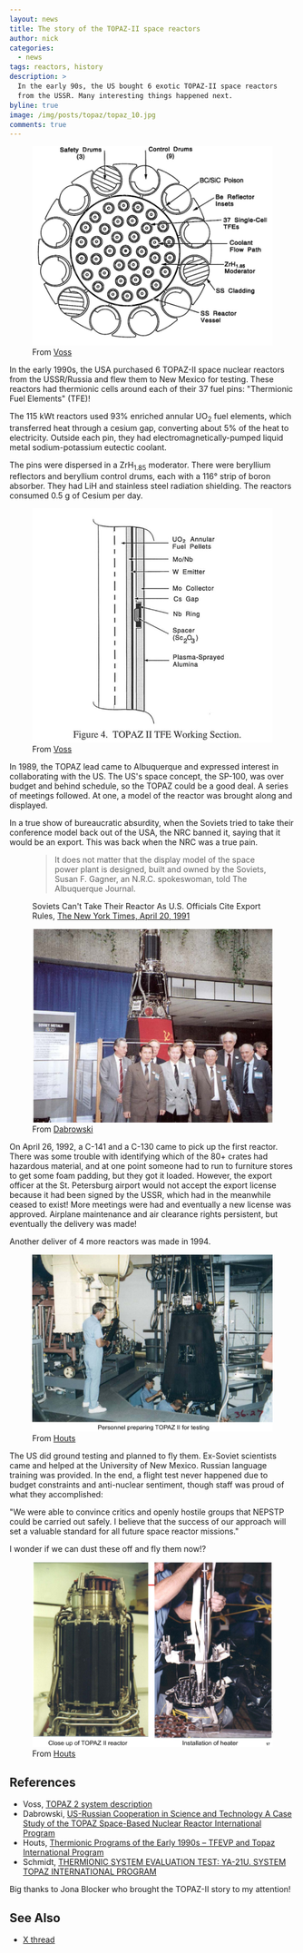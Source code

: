 ```yaml
---
layout: news
title: The story of the TOPAZ-II space reactors
author: nick
categories:
  - news
tags: reactors, history
description: >
  In the early 90s, the US bought 6 exotic TOPAZ-II space reactors
  from the USSR. Many interesting things happened next.
byline: true
image: /img/posts/topaz/topaz_10.jpg
comments: true
---
```


<style>
  figure.float-end {
    clear: right;
  }
</style>

<div class="row">
<div class="col-md-12" markdown="1">

<figure class="float-end w-25">
<a href="/img/posts/topaz/topaz01.jpg">
<img src="/img/posts/topaz/topaz01_sm.jpg" class="w-100" alt="The TOPAZ-II reactor core view" >
</a>
<figcaption>From <a href="https://www.researchgate.net/publication/234197135_TOPAZ_2_system_description">Voss</a></figcaption>
</figure>

In the early 1990s, the USA purchased 6 TOPAZ-II space nuclear reactors from the
USSR/Russia and flew them to New Mexico for testing. These reactors had
thermionic cells around each of their 37 fuel pins: "Thermionic Fuel Elements"
(TFE)!

The 115 kWt reactors used 93% enriched annular UO<sub>2</sub> fuel elements, which
transferred heat through a cesium gap, converting about 5% of the heat to
electricity. Outside each pin, they had electromagnetically-pumped liquid metal
sodium-potassium eutectic coolant.

The pins were dispersed in a ZrH<sub>1.85</sub> moderator. There were beryllium
reflectors and beryllium control drums, each with a 116° strip of boron
absorber. They had LiH and stainless steel radiation shielding. The reactors
consumed 0.5 g of Cesium per day.


<figure class="float-end w-25">
<a href="/img/posts/topaz/topaz04.jpg">
<img src="/img/posts/topaz/topaz04_sm.jpg" alt="The TOPAZ-II Thermionic Fuel Element details" class="w-100">
</a>
<figcaption>From <a href="https://www.researchgate.net/publication/234197135_TOPAZ_2_system_description">Voss</a></figcaption>
</figure>

In 1989, the TOPAZ lead came to Albuquerque and expressed interest in
collaborating with the US. The US's space concept, the SP-100, was over budget
and behind schedule, so the TOPAZ could be a good deal. A series of meetings
followed. At one, a model of the reactor was brought along and displayed.

In a true show of bureaucratic absurdity, when the Soviets tried to take their
conference model back out of the USA, the NRC banned it, saying that it would be
an export. This was back when the NRC was a true pain.


<figure class="text-start">
<blockquote class="blockquote">
It does not matter that the display model of the space power plant is designed,
built and owned by the Soviets, Susan F. Gagner, an N.R.C. spokeswoman, told The
Albuquerque Journal.
</blockquote>
<figcaption class="blockquote-footer">Soviets Can't Take Their Reactor As U.S.  Officials Cite Export Rules, 
<a href="https://www.nytimes.com/1991/04/20/us/soviets-can-t-take-their-reactor-as-us-officials-cite-export-rules.html">
The New York Times, April 20, 1991</a></figcaption>
</figure>

<figure class="float-end w-25">
<a href="/img/posts/topaz/topaz02.jpg">
<img src="/img/posts/topaz/topaz02_sm.jpg" alt="USSR scientists showing off display model of TOPAZ-II" class="w-100">
</a>
<figcaption>From <a href="https://www.researchgate.net/publication/266516447_US-Russian_Cooperation_in_Science_and_Technology_A_Case_Study_of_the_TOPAZ_Space-Based_Nuclear_Reactor_International_Program">Dabrowski</a></figcaption>
</figure>

On April 26, 1992, a C-141 and a C-130 came to pick up the first reactor. There
was some trouble with identifying which of the 80+ crates had hazardous
material, and at one point someone had to run to furniture stores to get some
foam padding, but they got it loaded. However, the export officer at the St.
Petersburg airport would not accept the export license because it had been
signed by the USSR, which had in the meanwhile ceased to exist! More meetings
were had and eventually a new license was approved. Airplane maintenance and air
clearance rights persistent, but eventually the delivery was made!

Another deliver of 4 more reactors was made in 1994.

<figure class="float-end w-25">
<a href="/img/posts/topaz/topaz10.jpg">
<img src="/img/posts/topaz/topaz10.jpg" alt="Prepping TOPAZ-II for testing" class="w-100">
</a>
<figcaption>From <a href="https://ntrs.nasa.gov/api/citations/20140016877/downloads/20140016877.pdf">Houts</a></figcaption>
</figure>
The US did ground testing and planned to fly them. Ex-Soviet scientists came and
helped at the University of New Mexico. Russian language training was provided.
In the end, a flight test never happened due to budget constraints and
anti-nuclear sentiment, though staff was proud of what they accomplished:

"We were able to convince critics and openly hostile groups that NEPSTP could be
carried out safely. I believe that the success of our approach will set a
valuable standard for all future space reactor missions."

I wonder if we can dust these off and fly them now!?

<figure class="float-end w-25">
<a href="/img/posts/topaz/topaz12.jpg">
<img src="/img/posts/topaz/topaz12.jpg" alt="Prepping TOPAZ-II for testing" class="w-100">
</a>
<figcaption>From <a href="https://ntrs.nasa.gov/api/citations/20140016877/downloads/20140016877.pdf">Houts</a></figcaption>
</figure>

## References 

* Voss, [TOPAZ 2 system description](https://www.researchgate.net/publication/234197135_TOPAZ_2_system_description)
* Dabrowski, [US-Russian Cooperation in Science and Technology A Case Study of the TOPAZ Space-Based Nuclear Reactor International Program](https://www.researchgate.net/publication/266516447_US-Russian_Cooperation_in_Science_and_Technology_A_Case_Study_of_the_TOPAZ_Space-Based_Nuclear_Reactor_International_Program)
* Houts, [Thermionic Programs of the Early 1990s – TFEVP and Topaz International Program](https://ntrs.nasa.gov/api/citations/20140016877/downloads/20140016877.pdf)
* Schmidt, [THERMIONIC SYSTEM EVALUATION TEST: YA-21U.  SYSTEM TOPAZ INTERNATIONAL PROGRAM](https://apps.dtic.mil/sti/tr/pdf/ADB222940.pdf)

Big thanks to Jona Blocker who brought the TOPAZ-II story to my attention!


## See Also

- [X thread](https://x.com/whatisnuclear/status/1921688681993163119)

</div>
</div>
